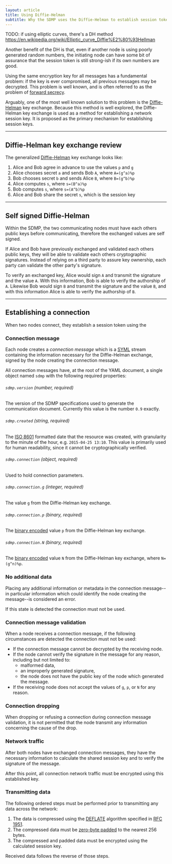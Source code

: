 ```yaml
---
layout: article
title: Using Diffie-Helman
subtitle: Why the SDMP uses the Diffie-Helman to establish session tokens.
---
```








TODO: if using elliptic curves, there's a DH method
	https://en.wikipedia.org/wiki/Elliptic_curve_Diffie%E2%80%93Hellman



Another benefit of the DH is that, even if another node is using
poorly generated random numbers, the initiating node can have some
bit of assurance that the session token is still strong-ish if
its own numbers are good.






Using the same encryption key for all messages has a fundamental problem: if the key
is ever compromised, all previous messages may be decrypted. This problem is well
known, and is often referred to as the problem of [forward secrecy][w_forward].

Arguably, one of the most well known solution to this problem is the
[Diffie-Helman][w_diffiehelman] key exchange. Because this method is
well explored, the Diffie-Helman key exchange is used as a method for
establishing a network session key. It is proposed as the primary
mechanism for establishing session keys.

---

## Diffie-Helman key exchange review

The generalized [Diffie-Helman][w_diffiehelman] key exchange looks like:

1. Alice and Bob agree in advance to use the values `p` and `g`
2. Alice chooses secret `a` and sends Bob `A`, where `A=(g^a)%p`
3. Bob chooses secret `b` and sends Alice `B`, where `B=(g^b)%p`
4. Alice computes `s`, where `s=(B^a)%p`
5. Bob computes `s`, where `s=(A^b)%p`
6. Alice and Bob share the secret `s`, which is the session key

---

## Self signed Diffie-Helman

Within the SDMP, the two communicating nodes must have each others public keys before
communicating, therefore the exchanged values are self signed.

If Alice and Bob have previously exchanged and validated each others public keys, they
will be able to validate each others cryptographic signatures. Instead of relying on
a third party to assure key ownership, each party can validate the other party's
signature.

To verify an exchanged key, Alice would sign `A` and transmit the signature and the
value `A`. With this information, Bob is able to verify the authorship of `A`.
Likewise Bob would sign `B` and transmit the signature and the value `B`, and with this
information Alice is able to verify the authorship of `B`.

---

## Establishing a connection

When two nodes connect, they establish a session token using the 








### Connection message

Each node creates a *connection message* which is a [SYML][syml] stream containing
the information necessary for the Diffie-Helman exchange, signed by the node
creating the connection message.

All connection messages have, at the root of the YAML document, a single object
named `sdmp` with the following required properties:

###### `sdmp.version` *(number, required)*

The version of the SDMP specifications used to generate the communication document. Currently
this value is the number `0.9` exactly.

###### `sdmp.created` *(string, required)*

The [ISO 8601][w_iso8601] formatted date that the resource was created, with granularity to the
minute of the hour, e.g. `2015-04-25 13:10`. This value is primarily used for human readability,
since it cannot be cryptographically verified.

###### `sdmp.connection` *(object, required)*

Used to hold connection parameters.

###### `sdmp.connection.g` *(integer, required)*

The value `g` from the Diffie-Helman key exchange.

###### `sdmp.connection.p` *(binary, required)*

The [binary encoded][yaml_binary] value `p` from the Diffie-Helman key exchange.

###### `sdmp.connection.N` *(binary, required)*

The [binary encoded][yaml_binary] value `N` from the Diffie-Helman key exchange,
where `N=(g^n)%p`.

### No additional data

Placing any additional information or metadata in the connection message--in particular
information which could identify the node creating the message--is considered an error.

If this state is detected the connection must not be used.

### Connection message validation

When a node receives a connection message, if the following circumstances are detected the
connection must not be used:

* If the connection message cannot be decrypted by the receiving node.
* If the node cannot verify the signature in the message for any reason, including but not limited to:
	- malformed data,
	- an improperly generated signature,
	- the node does not have the public key of the node which generated the message.
* If the receiving node does not accept the values of `g`, `p`, or `N` for any reason.

### Connection dropping

When dropping or refusing a connection during connection message validation, it is not
permitted that the node transmit any information concerning the cause of the drop.

### Network traffic

After both nodes have exchanged connection messages, they have the necessary information to calculate
the shared session key and to verify the signature of the message.

After this point, all connection network traffic must be encrypted using this established key.

### Transmitting data

The following ordered steps must be performed prior to transmitting any data across the network:

1. The data is compressed using the [DEFLATE][deflate] algorithm specified in [RFC 1951][rfc1951].
2. The compressed data must be [zero-byte padded](../cryptography) to the nearest 256 bytes.
3. The compressed and padded data must be encrypted using the calculated session key.

Received data follows the reverse of those steps.


[w_diffiehelman]: https://en.wikipedia.org/wiki/Diffie%E2%80%93Hellman_key_exchange
[w_forward]: https://en.wikipedia.org/wiki/Forward_secrecy
[w_iso8601]: https://en.wikipedia.org/wiki/ISO_8601
[yaml_binary]: http://yaml.org/type/binary.html
[syml]: http://github.com/sdmp/signed-yaml
[deflate]: https://en.wikipedia.org/wiki/DEFLATE
[rfc1951]: https://www.ietf.org/rfc/rfc1951.txt
